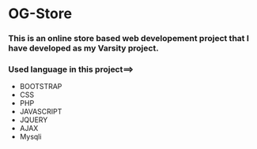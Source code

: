 # OG-Store

### This is an online store based web developement project that I have developed as my Varsity project.

### Used language in this project==>
  - BOOTSTRAP
  - CSS
  - PHP
  - JAVASCRIPT
  - JQUERY
  - AJAX
  - Mysqli
 

